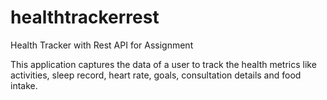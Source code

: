 # healthtrackerrest
Health Tracker with Rest API for Assignment

This application captures the data of a user to track the health metrics like activities, sleep record, heart rate, goals, consultation details and food intake.
